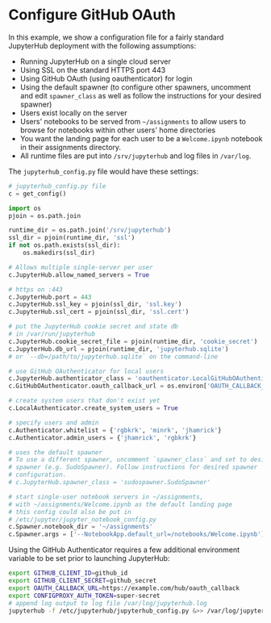 # Configure GitHub OAuth

In this example, we show a configuration file for a fairly standard JupyterHub
deployment with the following assumptions:

* Running JupyterHub on a single cloud server
* Using SSL on the standard HTTPS port 443
* Using GitHub OAuth (using oauthenticator) for login
* Using the default spawner (to configure other spawners, uncomment and edit
  `spawner_class` as well as follow the instructions for your desired spawner)
* Users exist locally on the server
* Users' notebooks to be served from `~/assignments` to allow users to browse
  for notebooks within other users' home directories
* You want the landing page for each user to be a `Welcome.ipynb` notebook in
  their assignments directory.
* All runtime files are put into `/srv/jupyterhub` and log files in `/var/log`.


The `jupyterhub_config.py` file would have these settings:

```python
# jupyterhub_config.py file
c = get_config()

import os
pjoin = os.path.join

runtime_dir = os.path.join('/srv/jupyterhub')
ssl_dir = pjoin(runtime_dir, 'ssl')
if not os.path.exists(ssl_dir):
    os.makedirs(ssl_dir)

# Allows multiple single-server per user
c.JupyterHub.allow_named_servers = True

# https on :443
c.JupyterHub.port = 443
c.JupyterHub.ssl_key = pjoin(ssl_dir, 'ssl.key')
c.JupyterHub.ssl_cert = pjoin(ssl_dir, 'ssl.cert')

# put the JupyterHub cookie secret and state db
# in /var/run/jupyterhub
c.JupyterHub.cookie_secret_file = pjoin(runtime_dir, 'cookie_secret')
c.JupyterHub.db_url = pjoin(runtime_dir, 'jupyterhub.sqlite')
# or `--db=/path/to/jupyterhub.sqlite` on the command-line

# use GitHub OAuthenticator for local users
c.JupyterHub.authenticator_class = 'oauthenticator.LocalGitHubOAuthenticator'
c.GitHubOAuthenticator.oauth_callback_url = os.environ['OAUTH_CALLBACK_URL']

# create system users that don't exist yet
c.LocalAuthenticator.create_system_users = True

# specify users and admin
c.Authenticator.whitelist = {'rgbkrk', 'minrk', 'jhamrick'}
c.Authenticator.admin_users = {'jhamrick', 'rgbkrk'}

# uses the default spawner
# To use a different spawner, uncomment `spawner_class` and set to desired
# spawner (e.g. SudoSpawner). Follow instructions for desired spawner
# configuration.
# c.JupyterHub.spawner_class = 'sudospawner.SudoSpawner'

# start single-user notebook servers in ~/assignments,
# with ~/assignments/Welcome.ipynb as the default landing page
# this config could also be put in
# /etc/jupyter/jupyter_notebook_config.py
c.Spawner.notebook_dir = '~/assignments'
c.Spawner.args = ['--NotebookApp.default_url=/notebooks/Welcome.ipynb']
```

Using the GitHub Authenticator requires a few additional
environment variable to be set prior to launching JupyterHub:

```bash
export GITHUB_CLIENT_ID=github_id
export GITHUB_CLIENT_SECRET=github_secret
export OAUTH_CALLBACK_URL=https://example.com/hub/oauth_callback
export CONFIGPROXY_AUTH_TOKEN=super-secret
# append log output to log file /var/log/jupyterhub.log
jupyterhub -f /etc/jupyterhub/jupyterhub_config.py &>> /var/log/jupyterhub.log
```

